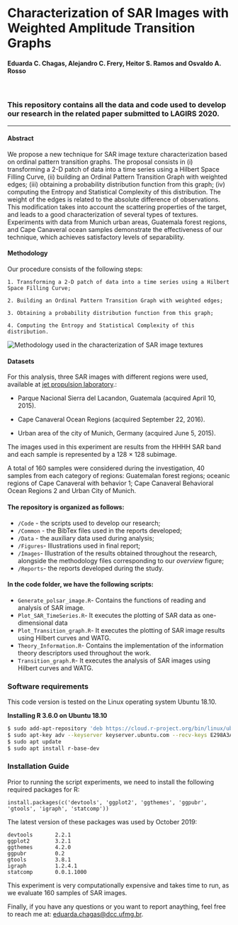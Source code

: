 # Characterization of SAR Images with Weighted Amplitude Transition Graphs

#### Eduarda C. Chagas, Alejandro C. Frery, Heitor S. Ramos and Osvaldo A. Rosso 

</br>


### This repository contains all the data and code used to develop our research in the related paper submitted to LAGIRS 2020. 

---

#### Abstract

We propose a new technique for SAR image texture characterization based on ordinal pattern transition graphs.
	The proposal consists in
	(i) transforming a 2-D patch of data into a time series using a Hilbert Space Filling Curve,
	(ii) building an Ordinal Pattern Transition Graph with weighted edges;
	(iii) obtaining a probability distribution function from this graph;
	(iv) computing the Entropy and Statistical Complexity of this distribution.
	The weight of the edges is related to the absolute difference of observations.
	This modification takes into account the scattering properties of the target, and leads to a good characterization of several types of textures.
	Experiments with data from Munich urban areas, Guatemala forest regions, and Cape Canaveral ocean samples demonstrate the effectiveness of our technique, which achieves satisfactory levels of separability.

#### Methodology

Our procedure consists of the following steps:

	1. Transforming a 2-D patch of data into a time series using a Hilbert Space Filling Curve;
	
	2. Building an Ordinal Pattern Transition Graph with weighted edges;
	
	3. Obtaining a probability distribution function from this graph;
	
	4. Computing the Entropy and Statistical Complexity of this distribution.

![Methodology used in the characterization of SAR image textures](https://github.com/EduardaChagas/SAR-WATG/blob/master/Figures/WATG.png)

#### Datasets

For this analysis, three SAR images with different regions were used, available at <a href="https://uavsar.jpl.nasa.gov/cgi-bin">jet propulsion laboratory</a>.:

- Parque Nacional Sierra del Lacandon, Guatemala (acquired April 10, 2015).

- Cape Canaveral Ocean Regions (acquired September 22, 2016).

- Urban area of the city of Munich, Germany (acquired June 5, 2015).

The images used in this experiment are results from the HHHH SAR band and each sample is represented by a 128 × 128 subimage.

A total of 160 samples were considered during the investigation, 40 samples from each category of regions: Guatemalan forest regions; oceanic regions of Cape Canaveral with behavior 1; Cape Canaveral Behavioral Ocean Regions 2 and Urban City of Munich.

#### The repository is organized as follows:
- `/Code` - the scripts used to develop our research; 
- `/Common` - the BibTex files used in the reports developed; 
- `/Data` - the auxiliary data used during analysis; 
- `/Figures`- Illustrations used in final report; 
- `/Images`- Illustration of the results obtained throughout the research, alongside the methodology files corresponding to our *overview* figure; 
- `/Reports`- the reports developed during the study. 

#### In the code folder, we have the following scripts:
- `Generate_polsar_image.R`- Contains the functions of reading and analysis of SAR image.
- `Plot_SAR_TimeSeries.R`- It executes the plotting of SAR data as one-dimensional data
- `Plot_Transition_graph.R`- It executes the plotting of SAR image results using Hilbert curves and WATG.
- `Theory_Information.R`- Contains the implementation of the information theory descriptors used throughout the work.
- `Transition_graph.R`- It executes the analysis of SAR images using Hilbert curves and WATG.

### Software requirements

This code version is tested on the Linux operating system Ubuntu 18.10.

**Installing R 3.6.0 on Ubuntu 18.10**

```sh
$ sudo add-apt-repository 'deb https://cloud.r-project.org/bin/linux/ubuntu disco-cran35/'
$ sudo apt-key adv --keyserver keyserver.ubuntu.com --recv-keys E298A3A825C0D65DFD57CBB651716619E084DAB9
$ sudo apt update
$ sudo apt install r-base-dev
```

### Installation Guide

Prior to running the script experiments, we need to install the following required packages for R: 

``
install.packages(c('devtools', 'ggplot2', 'ggthemes', 'ggpubr', 'gtools', 'igraph', 'statcomp'))
``

The latest version of these packages was used by October 2019:

```
devtools       2.2.1   
ggplot2        3.2.1       
ggthemes       4.2.0      
ggpubr         0.2     
gtools         3.8.1      
igraph         1.2.4.1       
statcomp       0.0.1.1000      
```

This experiment is very computationally expensive and takes time to run, as we evaluate 160 samples of SAR images. 

Finally, if you have any questions or you want to report anaything, feel free to reach me at: eduarda.chagas@dcc.ufmg.br. 






